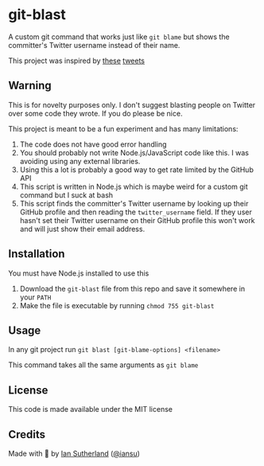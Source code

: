 # git-blast

A custom git command that works just like `git blame` but shows the committer's Twitter username instead of their name.

This project was inspired by [these](https://twitter.com/sigfig/status/1494548394982854663) [tweets](https://twitter.com/jaredforsyth/status/1494773495674380289)

## Warning

This is for novelty purposes only. I don't suggest blasting people on Twitter over some code they wrote. If you do please be nice.

This project is meant to be a fun experiment and has many limitations:

1. The code does not have good error handling
1. You should probably not write Node.js/JavaScript code like this. I was avoiding using any external libraries.
1. Using this a lot is probably a good way to get rate limited by the GitHub API
1. This script is written in Node.js which is maybe weird for a custom git command but I suck at bash
1. This script finds the committer's Twitter username by looking up their GitHub profile and then reading the `twitter_username` field. If they user hasn't set their Twitter username on their GitHub profile this won't work and will just show their email address.

## Installation

You must have Node.js installed to use this

1. Download the `git-blast` file from this repo and save it somewhere in your `PATH`
1. Make the file is executable by running `chmod 755 git-blast`

## Usage

In any git project run `git blast [git-blame-options] <filename>`

This command takes all the same arguments as `git blame`

## License

This code is made available under the MIT license

## Credits

Made with 🥃 by [Ian Sutherland](https://iansutherland.ca) ([@iansu](https://twitter.com/iansu))
